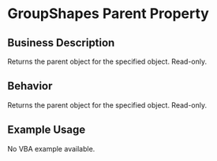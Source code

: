 # GroupShapes Parent Property

## Business Description
Returns the parent object for the specified object. Read-only.

## Behavior
Returns the parent object for the specified object. Read-only.

## Example Usage
No VBA example available.